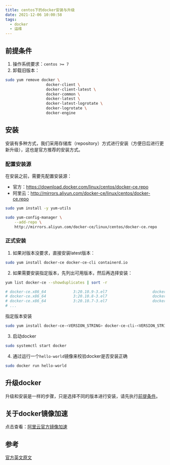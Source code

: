 ```yaml
---
title: centos下的docker安装与升级
date: 2021-12-06 10:00:58
tags:
  - docker
  - 运维
---
```


## 前提条件

1. 操作系统要求：`centos >= 7`
2. 卸载旧版本：

```sh
sudo yum remove docker \
                  docker-client \
                  docker-client-latest \
                  docker-common \
                  docker-latest \
                  docker-latest-logrotate \
                  docker-logrotate \
                  docker-engine
```

## 安装

安装有多种方式，我们采用存储库（repository）方式进行安装（方便日后进行更新升级），这也是官方推荐的安装方式。

### 配置安装源

在安装之前，需要先配置安装源：

- 官方：https://download.docker.com/linux/centos/docker-ce.repo
- 阿里云：http://mirrors.aliyun.com/docker-ce/linux/centos/docker-ce.repo

```sh
sudo yum install -y yum-utils

sudo yum-config-manager \
    --add-repo \
    http://mirrors.aliyun.com/docker-ce/linux/centos/docker-ce.repo
```

### 正式安装

1. 如果对版本没要求，直接安装latest版本：

```sh
sudo yum install docker-ce docker-ce-cli containerd.io
```

2. 如果需要安装指定版本，先列出可用版本，然后再选择安装：

```sh
yum list docker-ce --showduplicates | sort -r

# docker-ce.x86_64            3:20.10.9-3.el7                    docker-ce-stable
# docker-ce.x86_64            3:20.10.8-3.el7                    docker-ce-stable
# docker-ce.x86_64            3:20.10.7-3.el7                    docker-ce-stable
# ...
```

指定版本安装

```sh
sudo yum install docker-ce-<VERSION_STRING> docker-ce-cli-<VERSION_STRING> containerd.io
```

3. 启动docker

```sh
sudo systemctl start docker
```

4. 通过运行一个`hello-world`镜像来校验docker是否安装正确

```sh
sudo docker run hello-world
```

## 升级docker

升级和安装是一样的步骤，只是选择不同的版本进行安装，请先执行[前提条件](#前提条件)。

## 关于docker镜像加速

点击查看：[阿里云官方镜像加速](https://help.aliyun.com/document_detail/60750.html)

## 参考

[官方英文原文](https://docs.docker.com/engine/install/centos/)
